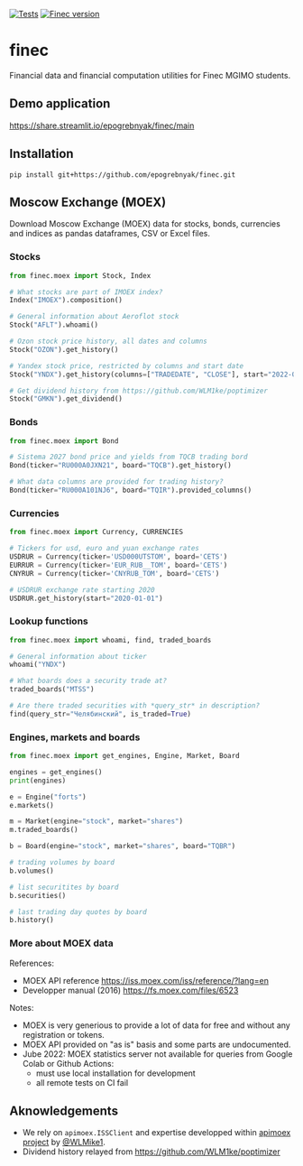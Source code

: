 [![Tests](https://github.com/epogrebnyak/finec/actions/workflows/.pytest.yml/badge.svg)](https://github.com/epogrebnyak/finec/actions/workflows/.pytest.yml)
[![Finec version](https://badgen.net/pypi/v/finec)](https://pypi.org/project/finec/)

# finec

Financial data and financial computation utilities for Finec MGIMO students.

## Demo application

<https://share.streamlit.io/epogrebnyak/finec/main>

## Installation

```console
pip install git+https://github.com/epogrebnyak/finec.git
```

## Moscow Exchange (MOEX)

Download Moscow Exchange (MOEX) data for stocks, bonds, currencies and indices as pandas dataframes, CSV or Excel files.

### Stocks

```python
from finec.moex import Stock, Index

# What stocks are part of IMOEX index?
Index("IMOEX").composition()

# General information about Aeroflot stock
Stock("AFLT").whoami()

# Ozon stock price history, all dates and columns
Stock("OZON").get_history()

# Yandex stock price, restricted by columns and start date
Stock("YNDX").get_history(columns=["TRADEDATE", "CLOSE"], start="2022-01-01")

# Get dividend history from https://github.com/WLM1ke/poptimizer
Stock("GMKN").get_dividend()
```

### Bonds

```python
from finec.moex import Bond

# Sistema 2027 bond price and yields from TQCB trading bord
Bond(ticker="RU000A0JXN21", board="TQCB").get_history()

# What data columns are provided for trading history?
Bond(ticker="RU000A101NJ6", board="TQIR").provided_columns()
```

### Currencies

```python
from finec.moex import Currency, CURRENCIES

# Tickers for usd, euro and yuan exchange rates
USDRUR = Currency(ticker='USD000UTSTOM', board='CETS')
EURRUR = Currency(ticker='EUR_RUB__TOM', board='CETS')
CNYRUR = Currency(ticker='CNYRUB_TOM', board='CETS')

# USDRUR exchange rate starting 2020
USDRUR.get_history(start="2020-01-01")
```

### Lookup functions

```python
from finec.moex import whoami, find, traded_boards

# General information about ticker
whoami("YNDX")

# What boards does a security trade at?
traded_boards("MTSS")

# Are there traded securities with *query_str* in description?
find(query_str="Челябинский", is_traded=True)
```

### Engines, markets and boards

```python
from finec.moex import get_engines, Engine, Market, Board

engines = get_engines()
print(engines)

e = Engine("forts")
e.markets()

m = Market(engine="stock", market="shares")
m.traded_boards()

b = Board(engine="stock", market="shares", board="TQBR")

# trading volumes by board
b.volumes()

# list securitites by board
b.securities()

# last trading day quotes by board
b.history()
```

### More about MOEX data

References:

- MOEX API reference <https://iss.moex.com/iss/reference/?lang=en>
- Developper manual (2016) <https://fs.moex.com/files/6523>

Notes:

- MOEX is very generious to provide a lot of data for free and without any registration or tokens.
- MOEX API provided on "as is" basis and some parts are undocumented.
- Jube 2022: MOEX statistics server not available for queries from Google Colab or Github Actions:
  - must use local installation for development
  - all remote tests on CI fail   

## Aknowledgements

- We rely on `apimoex.ISSClient` and expertise developped within [apimoex project](https://github.com/WLM1ke/apimoex) by [@WLMike1](https://github.com/WLM1ke).
- Dividend history relayed from <https://github.com/WLM1ke/poptimizer>
